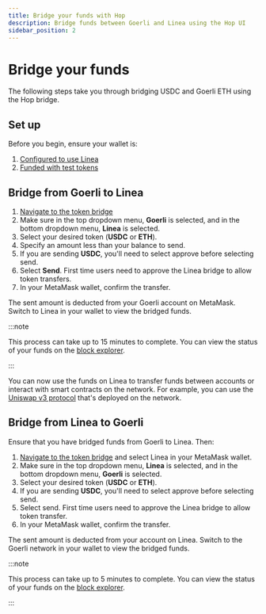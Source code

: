 ```yaml
---
title: Bridge your funds with Hop
description: Bridge funds between Goerli and Linea using the Hop UI
sidebar_position: 2
---
```


# Bridge your funds

The following steps take you through bridging USDC and Goerli ETH using the Hop bridge.

## Set up

Before you begin, ensure your wallet is:

1. [Configured to use Linea](../set-up-your-wallet.md)
1. [Funded with test tokens](../fund.md#get-test-eth-on-goerli)

## Bridge from Goerli to Linea

1.  [Navigate to the token bridge](https://goerli.hop.exchange/#/send?token=ETH&sourceNetwork=ethereum&destNetwork=linea)
1.  Make sure in the top dropdown menu, **Goerli** is selected, and in the bottom dropdown menu, **Linea** is selected.
1.  Select your desired token (**USDC** or **ETH**).
1.  Specify an amount less than your balance to send.
1.  If you are sending **USDC**, you'll need to select approve before selecting send.
1.  Select **Send**. First time users need to approve the Linea bridge to allow token transfers.
1.  In your MetaMask wallet, confirm the transfer.

The sent amount is deducted from your Goerli account on MetaMask. Switch to Linea in your wallet to view the bridged funds.

<!--markdown-link-check-enable -->

:::note

This process can take up to 15 minutes to complete. You can view the status of your funds on the [block explorer](https://goerli.lineascan.build/).

:::

You can now use the funds on Linea to transfer funds between accounts or interact with smart contracts on the network. For example, you can use the [Uniswap v3 protocol](../explore/use-uniswap.md) that's deployed on the network.

## Bridge from Linea to Goerli

Ensure that you have bridged funds from Goerli to Linea. Then:

1. [Navigate to the token bridge](https://goerli.hop.exchange/#/send?token=ETH&sourceNetwork=linea&destNetwork=ethereum) and select Linea in your MetaMask wallet.
1. Make sure in the top dropdown menu, **Linea** is selected, and in the bottom dropdown menu, **Goerli** is selected.
1. Select your desired token (**USDC** or **ETH**).
1. If you are sending **USDC**, you'll need to select approve before selecting send.
1. Select send. First time users need to approve the Linea bridge to allow token transfer.
1. In your MetaMask wallet, confirm the transfer.

The sent amount is deducted from your account on Linea. Switch to the Goerli network in your wallet to view the bridged funds.

:::note

This process can take up to 5 minutes to complete. You can view the status of your funds on the [block explorer](https://goerli.lineascan.build/).

:::

<!--markdown-link-check-enable -->
